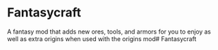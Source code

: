 # Fantasycraft

A fantasy mod that adds new ores, tools, and armors for you to enjoy as well as extra origins when used with the origins mod# Fantasycraft
